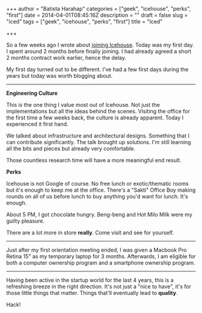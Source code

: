 +++
author = "Batista Harahap"
categories = ["geek", "icehouse", "perks", "first"]
date = 2014-04-01T08:45:16Z
description = ""
draft = false
slug = "iced"
tags = ["geek", "icehouse", "perks", "first"]
title = "Iced"

+++


So a few weeks ago I wrote about [joining Icehouse](http://www.bango29.com/icy-start-soon/). Today was my first day. I spent around 2 months before finally joining. I had already agreed a short 2 months contract work earlier, hence the delay.

My first day turned out to be different. I've had a few first days during the years but today was worth blogging about.

---

**Engineering Culture**

This is the one thing I value most out of Icehouse. Not just the implementations but all the ideas behind the scenes. Visiting the office for the first time a few weeks back, the culture is already apparent. Today I experienced it first hand.

We talked about infrastructure and architectural designs. Something that I can contribute significantly. The talk brought up solutions. I'm still learning all the bits and pieces but already very comfortable.

Those countless research time will have a more meaningful end result.

**Perks**

Icehouse is not Google of course. No free lunch or exotic/thematic rooms but it's enough to keep me at the office. There's a "Sakti" Office Boy making rounds on all of us before lunch to buy anything you'd want for lunch. It's enough.

About 5 PM, I got chocolate hungry. Beng-beng and Hot Milo Milk were my guilty pleasure.

There are a lot more in store **really**. Come visit and see for yourself.

---

Just after my first orientation meeting ended, I was given a Macbook Pro Retina 15" as my temporary laptop for 3 months. Afterwards, I am eligible for both a computer ownership program and a smartphone ownership program.

---

Having been active in the startup world for the last 4 years, this is a refreshing breeze in the right direction. It's not just a "nice to have", it's for those little things that matter. Things that'll eventually lead to **quality**.

Hack!